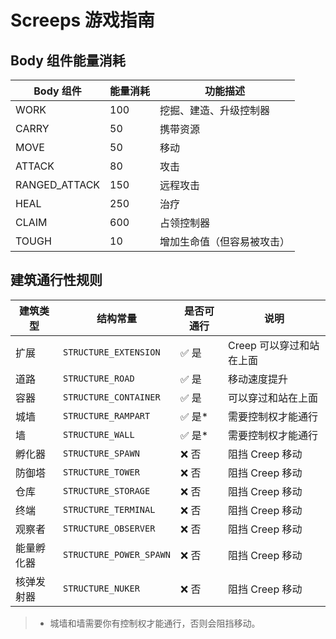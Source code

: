 # Screeps 游戏指南

## Body 组件能量消耗

| Body 组件     | 能量消耗 | 功能描述                   |
| ------------- | -------- | -------------------------- |
| WORK          | 100      | 挖掘、建造、升级控制器     |
| CARRY         | 50       | 携带资源                   |
| MOVE          | 50       | 移动                       |
| ATTACK        | 80       | 攻击                       |
| RANGED_ATTACK | 150      | 远程攻击                   |
| HEAL          | 250      | 治疗                       |
| CLAIM         | 600      | 占领控制器                 |
| TOUGH         | 10       | 增加生命值（但容易被攻击） |

## 建筑通行性规则

| 建筑类型   | 结构常量                | 是否可通行 | 说明                     |
| ---------- | ----------------------- | ---------- | ------------------------ |
| 扩展       | `STRUCTURE_EXTENSION`   | ✅ 是      | Creep 可以穿过和站在上面 |
| 道路       | `STRUCTURE_ROAD`        | ✅ 是      | 移动速度提升             |
| 容器       | `STRUCTURE_CONTAINER`   | ✅ 是      | 可以穿过和站在上面       |
| 城墙       | `STRUCTURE_RAMPART`     | ✅ 是\*    | 需要控制权才能通行       |
| 墙         | `STRUCTURE_WALL`        | ✅ 是\*    | 需要控制权才能通行       |
| 孵化器     | `STRUCTURE_SPAWN`       | ❌ 否      | 阻挡 Creep 移动          |
| 防御塔     | `STRUCTURE_TOWER`       | ❌ 否      | 阻挡 Creep 移动          |
| 仓库       | `STRUCTURE_STORAGE`     | ❌ 否      | 阻挡 Creep 移动          |
| 终端       | `STRUCTURE_TERMINAL`    | ❌ 否      | 阻挡 Creep 移动          |
| 观察者     | `STRUCTURE_OBSERVER`    | ❌ 否      | 阻挡 Creep 移动          |
| 能量孵化器 | `STRUCTURE_POWER_SPAWN` | ❌ 否      | 阻挡 Creep 移动          |
| 核弹发射器 | `STRUCTURE_NUKER`       | ❌ 否      | 阻挡 Creep 移动          |

> - 城墙和墙需要你有控制权才能通行，否则会阻挡移动。
